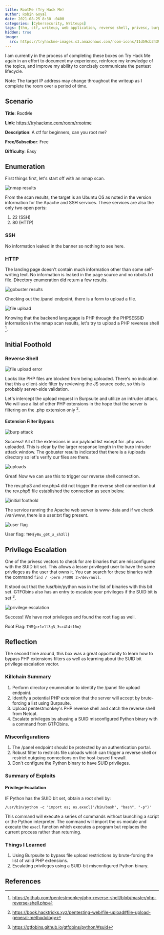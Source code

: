 ```yaml
---
title: RootMe (Try Hack Me)
author: Robin Goyal
date: 2021-08-25 8:30 -0400
categories: [Cybersecurity, Writeups]
tags: [thm, ctf, writeup, web application, reverse shell, privesc, burpsuite, suid, gobuster]
hidden: true
image:
  src: https://tryhackme-images.s3.amazonaws.com/room-icons/11d59cb34397e986062eb515f4d32421.png
---
```


I am currently in the process of completing these boxes on Try Hack Me again in an effort to document my experience, reinforce my knowledge of the topics, and improve my ability to concisely communicate the pentest lifecycle.

Note: The target IP address may change throughout the writeup as I complete the room over a period of time.

## Scenario

**Title**: RootMe

**Link**: https://tryhackme.com/room/rrootme

**Description**: A ctf for beginners, can you root me?

**Free/Subsciber**: Free

**Difficulty**: Easy


## Enumeration

First things first, let's start off with an nmap scan.

![nmap results](/assets/img/posts/thm-root-me/nmap.jpg)

From the scan results, the target is an Ubuntu OS as noted in the version information for the Apache and SSH services. These services are also the only two open ports:
1. 22 (SSH)
2. 80 (HTTP)


### SSH

No information leaked in the banner so nothing to see here.

### HTTP

The landing page doesn't contain much information other than some self-writing text. No information is leaked in the page source and no robots.txt file. Directory enumeration did return a few results.

![gobuster results](/assets/img/posts/thm-root-me/gobuster.jpg)

Checking out the /panel endpoint, there is a form to upload a file.

![file upload](/assets/img/posts/thm-root-me/file-upload.jpg)

Knowing that the backend langugage is PHP through the PHPSESSID information in the nmap scan results, let's try to upload a PHP reverese shell [^pentest-monkey].

## Initial Foothold

### Reverse Shell

![file upload error](/assets/img/posts/thm-root-me/file-upload-error.jpg)

Looks like PHP files are blocked from being uploaded. There's no indication that this a client-side filter by reviewing the JS source code, so this is probably server-side validation.

Let's intercept the upload request in Burpsuite and utilize an intruder attack.
We will use a list of other PHP extensions in the hope that the server is filtering on the .php extension only [^php-extensions].

#### Extension Filter Bypass

![burp attack](/assets/img/posts/thm-root-me/burp-attack.jpg)

Success! All of the extensions in our payload list except for .php was uploaded. This is clear by the larger response length in the burp intruder attack window.
The gobuster results indicated that there is a /uploads directory so let's verify our files are there.

![uploads](/assets/img/posts/thm-root-me/uploads.jpg)

Great! Now we can use this to trigger our reverse shell connection.

The rev.php3 and rev.php4 did not trigger the reverse shell connection but the rev.php5 file established the connection as seen below.

![initial foothold](/assets/img/posts/thm-root-me/initial-foothold.jpg)

The service running the Apache web server is www-data and if we check /var/www, there is a user.txt flag present.

![user flag](/assets/img/posts/thm-root-me/user-flag.jpg)

User flag: `THM{y0u_g0t_a_sh3ll}`

## Privilege Escalation

One of the privesc vectors to check for are binaries that are misconfigured with the SUID bit set. This allows a lesser privileged user to have the same privileges as the user that owns it.
You can search for these binaries with the command `find / -perm /4000 2>/dev/null`.

It stood out that the /usr/bin/python was in the list of binaries with this bit set. GTFObins also has an entry to escalate your privileges if the SUID bit is set [^gtfobins].

![privilege escalation](/assets/img/posts/thm-root-me/priv-esc.jpg)

Success! We have root privileges and found the root flag as well.

Root Flag: `THM{pr1v1l3g3_3sc4l4t10n}`

## Reflection

The second time around, this box was a great opportunity to learn how to bypass PHP extensions filters as well as learning about the SUID bit privilege escalation vector.

### Killchain Summary

1. Perform directory enumeration to identify the /panel file upload endpoint.
2. Identify a potential PHP extension that the server will accept by brute-forcing a list using Burpsuite.
3. Upload pentestmonkey's PHP reverse shell and catch the reverse shell from Netcat.
4. Escalate privileges by abusing a SUID misconfigured Python binary with a command from GTFObins.

### Misconfigurations

1. The /panel endpoint should be protected by an authentication portal.
2. Robust filter to restricts file uploads which can trigger a reverse shell or restrict outgoing connections on the host-based firewall.
3. Don't configure the Python binary to have SUID privileges.

### Summary of Exploits

#### Privilege Escalation

IF Python has the SUID bit set, obtain a root shell by:

```
/usr/bin/python -c 'import os; os.execl("/bin/bash", "bash", "-p")'
```

This command will execute a series of commands without launching a script or the Python interpreter. The command will import the os module and execute the `execl` function which executes a program but replaces the current process rather than returning.

### Things I Learned

1. Using Burpsuite to bypass file upload restrictions by brute-forcing the list of valid PHP extensions.
2. Escalating privileges using a SUID-bit misconfigured Python binary.

## References

[^pentest-monkey]: <https://github.com/pentestmonkey/php-reverse-shell/blob/master/php-reverse-shell.php>
[^php-extensions]: <https://book.hacktricks.xyz/pentesting-web/file-upload#file-upload-general-methodology>
[^gtfobins]: <https://gtfobins.github.io/gtfobins/python/#suid>
